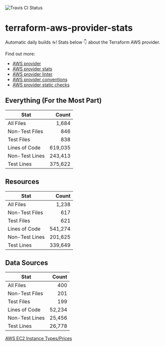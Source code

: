 ![Travis CI Status](https://travis-ci.org/YakDriver/terraform-aws-provider-stats.svg?branch=main)
# terraform-aws-provider-stats

Automatic daily builds :coffee:! Stats below :point_down: about the Terraform AWS provider.

Find out more:
* [AWS provider](https://github.com/terraform-providers/terraform-provider-aws)
* [AWS provider stats](https://github.com/YakDriver/terraform-aws-provider-stats)
* [AWS provider linter](https://github.com/terraform-providers/terraform-provider-aws/tree/master/awsproviderlint)
* [AWS provider conventions](https://github.com/YakDriver/terraform-aws-conventions)
* [AWS provider static checks](https://github.com/YakDriver/terraform-aws-provider-static-checks)



## Everything (For the Most Part)

|  Stat  |  Count  |
| ------------- | -------------: |
|  All Files  |  1,684  |
|  Non-Test Files  |  846  |
|  Test Files  |  838  |
|  Lines of Code  |  619,035  |
|  Non-Test Lines  |  243,413  |
|  Test Lines  |  375,622  |



## Resources

|  Stat  |  Count  |
| ------------- | -------------: |
|  All Files  |  1,238  |
|  Non-Test Files  |  617  |
|  Test Files  |  621  |
|  Lines of Code  |  541,274  |
|  Non-Test Lines  |  201,625  |
|  Test Lines  |  339,649  |



## Data Sources

|  Stat  |  Count  |
| ------------- | -------------: |
|  All Files  |  400  |
|  Non-Test Files  |  201  |
|  Test Files  |  199  |
|  Lines of Code  |  52,234  |
|  Non-Test Lines  |  25,456  |
|  Test Lines  |  26,778  |




[AWS EC2 Instance Types/Prices](https://github.com/YakDriver/aws-ec2-instance-types)
